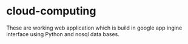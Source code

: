 # cloud-computing
These are working web application which is build in google app ingine interface using Python and nosql data bases.
